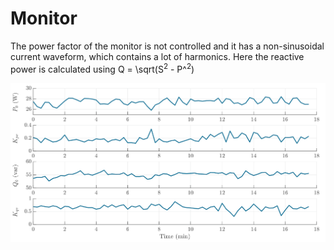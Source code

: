 # Monitor
The power factor of the monitor is not controlled and it has a non-sinusoidal current waveform, which contains a lot of harmonics. Here the reactive power is calculated using Q = \sqrt(S<sup>2</sup> - P^<sup>2</sup>)

![Monitor](../z_Sensitivity_img/Monitor.svg)
